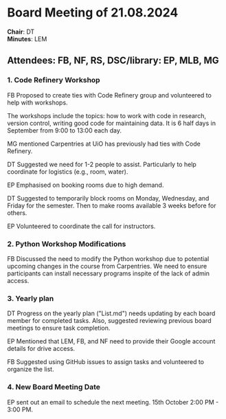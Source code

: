 # Board Meeting of 21.08.2024

**Chair**: DT  
**Minutes**: LEM  

## Attendees: FB, NF, RS, DSC/library: EP, MLB, MG

### 1. Code Refinery Workshop

FB Proposed to create ties with Code Refinery group and volunteered to help with workshops. 

The workshops include the topics: how to work with code in research, version control, writing good code for maintaining data. It is 6 half days in September from 9:00 to 13:00 each day.

MG mentioned Carpentries at UiO has previously had ties with Code Refinery.

DT Suggested we need for 1-2 people to assist. Particularly to help coordinate for logistics (e.g., room, water).

EP Emphasised on booking rooms due to high demand.

DT Suggested to temporarily block rooms on Monday, Wednesday, and Friday for the semester. Then to make rooms available 3 weeks before for others.

EP Volunteered to coordinate the call for instructors.

### 2. Python Workshop Modifications

FB Discussed the need to modify the Python workshop due to potential upcoming changes in the course from Carpentries. We need to ensure participants can install necessary programs inspite of the lack of admin access.

### 3. Yearly plan

DT Progress on the yearly plan ("List.md") needs updating by each board member for completed tasks. Also, suggested reviewing previous board meetings to ensure task completion.

EP Mentioned that LEM, FB, and NF need to provide their Google account details for drive access.

FB Suggested using GitHub issues to assign tasks and volunteered to organize the list.

### 4. New Board Meeting Date

EP sent out an email to schedule the next meeting. 15th October 2:00 PM - 3:00 PM.